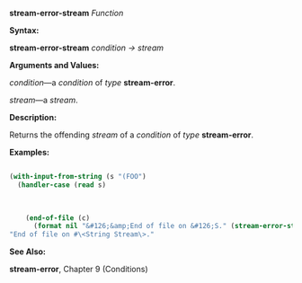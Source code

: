 **stream-error-stream** *Function* 



**Syntax:** 



**stream-error-stream** *condition → stream* 



**Arguments and Values:** 



*condition*—a *condition* of *type* **stream-error**. 



*stream*—a *stream*. 



**Description:** 



Returns the offending *stream* of a *condition* of *type* **stream-error**. 



**Examples:**
```lisp

(with-input-from-string (s "(FOO") 
  (handler-case (read s) 

    
    
    (end-of-file (c) 
      (format nil "&#126;&amp;End of file on &#126;S." (stream-error-stream c))))) 
"End of file on #\<String Stream\>." 

```
**See Also:** 



**stream-error**, Chapter 9 (Conditions) 



